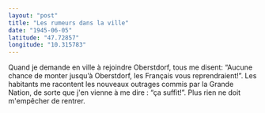 ```yaml
---
layout: "post"
title: "Les rumeurs dans la ville"
date: "1945-06-05"
latitude: "47.72857"
longitude: "10.315783"
---
```


Quand je demande en ville à rejoindre Oberstdorf, tous me disent: “Aucune chance de monter jusqu’à Oberstdorf, les Français vous reprendraient!”. Les habitants me racontent les nouveaux outrages commis par la Grande Nation, de sorte que j'en vienne à me dire : “ça suffit!”. Plus rien ne doit m'empêcher de rentrer.


<div class="histoire"></div>

<div class="commentaire"></div>